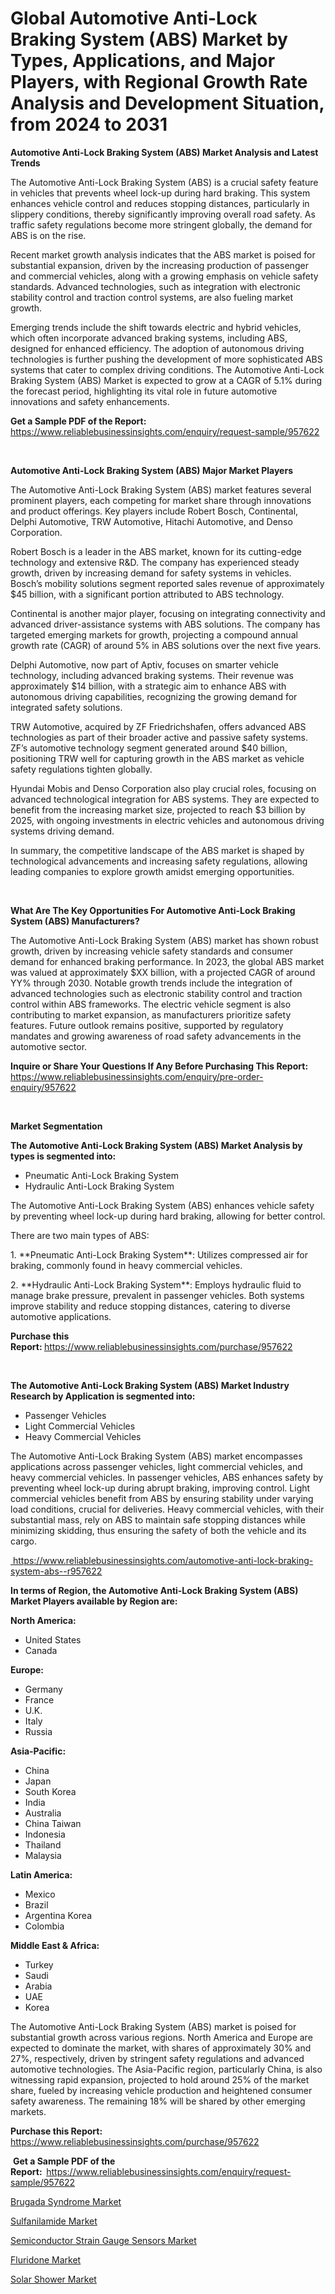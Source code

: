 <p><h1>Global Automotive Anti-Lock Braking System (ABS) Market by Types, Applications, and Major Players, with Regional Growth Rate Analysis and Development Situation, from 2024 to 2031</h1></p><p><strong>Automotive Anti-Lock Braking System (ABS) Market Analysis and Latest Trends</strong></p>
<p><p>The Automotive Anti-Lock Braking System (ABS) is a crucial safety feature in vehicles that prevents wheel lock-up during hard braking. This system enhances vehicle control and reduces stopping distances, particularly in slippery conditions, thereby significantly improving overall road safety. As traffic safety regulations become more stringent globally, the demand for ABS is on the rise. </p><p>Recent market growth analysis indicates that the ABS market is poised for substantial expansion, driven by the increasing production of passenger and commercial vehicles, along with a growing emphasis on vehicle safety standards. Advanced technologies, such as integration with electronic stability control and traction control systems, are also fueling market growth. </p><p>Emerging trends include the shift towards electric and hybrid vehicles, which often incorporate advanced braking systems, including ABS, designed for enhanced efficiency. The adoption of autonomous driving technologies is further pushing the development of more sophisticated ABS systems that cater to complex driving conditions. The Automotive Anti-Lock Braking System (ABS) Market is expected to grow at a CAGR of 5.1% during the forecast period, highlighting its vital role in future automotive innovations and safety enhancements.</p></p>
<p><strong>Get a Sample PDF of the Report:&nbsp;</strong> <a href="https://www.reliablebusinessinsights.com/enquiry/request-sample/957622?utm_campaign=1109&utm_medium=2&utm_source=Github&utm_content=ia&utm_term=03122024&utm_id=automotive-anti-lock-braking-system-abs">https://www.reliablebusinessinsights.com/enquiry/request-sample/957622</a></p>
<p>&nbsp;</p>
<p><strong>Automotive Anti-Lock Braking System (ABS) Major Market Players</strong></p>
<p><p>The Automotive Anti-Lock Braking System (ABS) market features several prominent players, each competing for market share through innovations and product offerings. Key players include Robert Bosch, Continental, Delphi Automotive, TRW Automotive, Hitachi Automotive, and Denso Corporation.</p><p>Robert Bosch is a leader in the ABS market, known for its cutting-edge technology and extensive R&D. The company has experienced steady growth, driven by increasing demand for safety systems in vehicles. Bosch’s mobility solutions segment reported sales revenue of approximately $45 billion, with a significant portion attributed to ABS technology.</p><p>Continental is another major player, focusing on integrating connectivity and advanced driver-assistance systems with ABS solutions. The company has targeted emerging markets for growth, projecting a compound annual growth rate (CAGR) of around 5% in ABS solutions over the next five years.</p><p>Delphi Automotive, now part of Aptiv, focuses on smarter vehicle technology, including advanced braking systems. Their revenue was approximately $14 billion, with a strategic aim to enhance ABS with autonomous driving capabilities, recognizing the growing demand for integrated safety solutions.</p><p>TRW Automotive, acquired by ZF Friedrichshafen, offers advanced ABS technologies as part of their broader active and passive safety systems. ZF’s automotive technology segment generated around $40 billion, positioning TRW well for capturing growth in the ABS market as vehicle safety regulations tighten globally.</p><p>Hyundai Mobis and Denso Corporation also play crucial roles, focusing on advanced technological integration for ABS systems. They are expected to benefit from the increasing market size, projected to reach $3 billion by 2025, with ongoing investments in electric vehicles and autonomous driving systems driving demand. </p><p>In summary, the competitive landscape of the ABS market is shaped by technological advancements and increasing safety regulations, allowing leading companies to explore growth amidst emerging opportunities.</p></p>
<p>&nbsp;</p>
<p><strong>What Are The Key Opportunities For Automotive Anti-Lock Braking System (ABS) Manufacturers?</strong></p>
<p><p>The Automotive Anti-Lock Braking System (ABS) market has shown robust growth, driven by increasing vehicle safety standards and consumer demand for enhanced braking performance. In 2023, the global ABS market was valued at approximately $XX billion, with a projected CAGR of around YY% through 2030. Notable growth trends include the integration of advanced technologies such as electronic stability control and traction control within ABS frameworks. The electric vehicle segment is also contributing to market expansion, as manufacturers prioritize safety features. Future outlook remains positive, supported by regulatory mandates and growing awareness of road safety advancements in the automotive sector.</p></p>
<p><strong>Inquire or Share Your Questions If Any Before Purchasing This Report:</strong> <a href="https://www.reliablebusinessinsights.com/enquiry/pre-order-enquiry/957622?utm_campaign=1109&utm_medium=2&utm_source=Github&utm_content=ia&utm_term=03122024&utm_id=automotive-anti-lock-braking-system-abs">https://www.reliablebusinessinsights.com/enquiry/pre-order-enquiry/957622</a></p>
<p>&nbsp;</p>
<p><strong>Market Segmentation</strong></p>
<p><strong>The Automotive Anti-Lock Braking System (ABS) Market Analysis by types is segmented into:</strong></p>
<p><ul><li>Pneumatic Anti-Lock Braking System</li><li>Hydraulic Anti-Lock Braking System</li></ul></p>
<p><p>The Automotive Anti-Lock Braking System (ABS) enhances vehicle safety by preventing wheel lock-up during hard braking, allowing for better control. </p><p>There are two main types of ABS: </p><p>1. **Pneumatic Anti-Lock Braking System**: Utilizes compressed air for braking, commonly found in heavy commercial vehicles. </p><p>2. **Hydraulic Anti-Lock Braking System**: Employs hydraulic fluid to manage brake pressure, prevalent in passenger vehicles. Both systems improve stability and reduce stopping distances, catering to diverse automotive applications.</p></p>
<p><strong>Purchase this Report:&nbsp;</strong><a href="https://www.reliablebusinessinsights.com/purchase/957622?utm_campaign=1109&utm_medium=2&utm_source=Github&utm_content=ia&utm_term=03122024&utm_id=automotive-anti-lock-braking-system-abs">https://www.reliablebusinessinsights.com/purchase/957622</a></p>
<p>&nbsp;</p>
<p><strong>The Automotive Anti-Lock Braking System (ABS) Market Industry Research by Application is segmented into:</strong></p>
<p><ul><li>Passenger Vehicles</li><li>Light Commercial Vehicles</li><li>Heavy Commercial Vehicles</li></ul></p>
<p><p>The Automotive Anti-Lock Braking System (ABS) market encompasses applications across passenger vehicles, light commercial vehicles, and heavy commercial vehicles. In passenger vehicles, ABS enhances safety by preventing wheel lock-up during abrupt braking, improving control. Light commercial vehicles benefit from ABS by ensuring stability under varying load conditions, crucial for deliveries. Heavy commercial vehicles, with their substantial mass, rely on ABS to maintain safe stopping distances while minimizing skidding, thus ensuring the safety of both the vehicle and its cargo.</p></p>
<p><a href="https://www.reliablebusinessinsights.com/automotive-anti-lock-braking-system-abs--r957622?utm_campaign=1109&utm_medium=2&utm_source=Github&utm_content=ia&utm_term=03122024&utm_id=automotive-anti-lock-braking-system-abs">&nbsp;https://www.reliablebusinessinsights.com/automotive-anti-lock-braking-system-abs--r957622</a></p>
<p><strong>In terms of Region, the Automotive Anti-Lock Braking System (ABS) Market Players available by Region are:</strong></p>
<p>
    <p> <strong> North America: </strong>
        <ul>
            <li>United States</li>
            <li>Canada</li>
        </ul>
        </p> 
    <p> <strong> Europe: </strong>
        <ul>
            <li>Germany</li>
            <li>France</li>
            <li>U.K.</li>
            <li>Italy</li>
            <li>Russia</li>
        </ul>
        </p> 
    <p> <strong> Asia-Pacific: </strong>
        <ul>
            <li>China</li>
            <li>Japan</li>
            <li>South Korea</li>
            <li>India</li>
            <li>Australia</li>
            <li>China Taiwan</li>
            <li>Indonesia</li>
            <li>Thailand</li>
            <li>Malaysia</li>
        </ul>
        </p> 
    <p> <strong> Latin America: </strong>
        <ul>
            <li>Mexico</li>
            <li>Brazil</li>
            <li>Argentina Korea</li>
            <li>Colombia</li>
        </ul>
        </p> 
    <p> <strong> Middle East & Africa: </strong>
        <ul>
            <li>Turkey</li>
            <li>Saudi</li>
            <li>Arabia</li>
            <li>UAE</li>
            <li>Korea</li>
        </ul>
    </p>
    </p>
<p><p>The Automotive Anti-Lock Braking System (ABS) market is poised for substantial growth across various regions. North America and Europe are expected to dominate the market, with shares of approximately 30% and 27%, respectively, driven by stringent safety regulations and advanced automotive technologies. The Asia-Pacific region, particularly China, is also witnessing rapid expansion, projected to hold around 25% of the market share, fueled by increasing vehicle production and heightened consumer safety awareness. The remaining 18% will be shared by other emerging markets.</p></p>
<p><strong>Purchase this Report: </strong><a href="https://www.reliablebusinessinsights.com/purchase/957622?utm_campaign=1109&utm_medium=2&utm_source=Github&utm_content=ia&utm_term=03122024&utm_id=automotive-anti-lock-braking-system-abs">https://www.reliablebusinessinsights.com/purchase/957622</a></p>
<p>&nbsp;<strong>Get a Sample PDF of the Report:&nbsp;&nbsp;</strong><a href="https://www.reliablebusinessinsights.com/enquiry/request-sample/957622?utm_campaign=1109&utm_medium=2&utm_source=Github&utm_content=ia&utm_term=03122024&utm_id=automotive-anti-lock-braking-system-abs">https://www.reliablebusinessinsights.com/enquiry/request-sample/957622</a></p>
<p><strong></strong></p>
<p><p><a href="https://www.linkedin.com/pulse/brugada-syndrome-market-demand-revenue-insights-47-cagr-from-ntdbe?utm_campaign=1109&utm_medium=2&utm_source=Github&utm_content=ia&utm_term=03122024&utm_id=automotive-anti-lock-braking-system-abs">Brugada Syndrome Market</a></p><p><a href="https://issuu.com/reportprime-2/docs/sulfanilamide-market-size-2030.pptx?utm_campaign=1109&utm_medium=2&utm_source=Github&utm_content=ia&utm_term=03122024&utm_id=automotive-anti-lock-braking-system-abs">Sulfanilamide Market</a></p><p><a href="https://github.com/wileonie19657/Market-Research-Report-List-1/blob/main/semiconductor-strain-gauge-sensors-market.md?utm_campaign=1109&utm_medium=2&utm_source=Github&utm_content=ia&utm_term=03122024&utm_id=automotive-anti-lock-braking-system-abs">Semiconductor Strain Gauge Sensors Market</a></p><p><a href="https://issuu.com/reportprime-2/docs/fluridone-market-size-2030.pptx?utm_campaign=1109&utm_medium=2&utm_source=Github&utm_content=ia&utm_term=03122024&utm_id=automotive-anti-lock-braking-system-abs">Fluridone Market</a></p><p><a href="https://www.linkedin.com/pulse/technology-functions-growth-solar-shower-market-analysis-qqtse?utm_campaign=1109&utm_medium=2&utm_source=Github&utm_content=ia&utm_term=03122024&utm_id=automotive-anti-lock-braking-system-abs">Solar Shower Market</a></p></p>